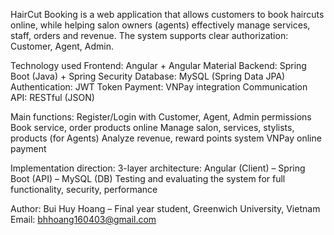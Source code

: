 
HairCut Booking is a web application that allows customers to book haircuts online, while helping salon owners (agents) effectively manage services, staff, orders and revenue. The system supports clear authorization: Customer, Agent, Admin.

Technology used
Frontend: Angular + Angular Material
Backend: Spring Boot (Java) + Spring Security
Database: MySQL (Spring Data JPA)
Authentication: JWT Token
Payment: VNPay integration
Communication API: RESTful (JSON)

Main functions:
Register/Login with Customer, Agent, Admin permissions
Book service, order products online
Manage salon, services, stylists, products (for Agents)
Analyze revenue, reward points system
VNPay online payment

Implementation direction:
3-layer architecture: Angular (Client) – Spring Boot (API) – MySQL (DB)
Testing and evaluating the system for full functionality, security, performance

Author:
Bui Huy Hoang – Final year student, Greenwich University, Vietnam
Email: bhhoang160403@gmail.com
